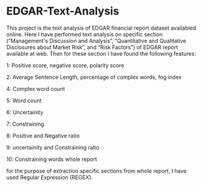 # EDGAR-Text-Analysis
This project is the text analysis of EDGAR financial report dataset availabled online.
Here I have performed text analysis on specific section (“Management's Discussion and Analysis”, 
“Quantitative and Qualitative Disclosures about Market Risk”, and “Risk Factors”) of EDGAR report available at web.
Then for these section I have found the following features:

1: Positive score, negative score, polarity score

2: Average Sentence Length, percentage of complex words, fog index

4: Complex word count

5: Word count

6: Uncertainity

7: Constraining

8: Positive and Negative ratio

9: uncertainity and Constraining ratio

10: Constraining words whole report

for the purpose of extraction specific sections from whole report, I have used Regular Expression (REGEX).
